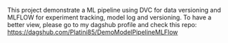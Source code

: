 This project demonstrate a ML pipeline using DVC for data versioning and MLFLOW for experiment tracking, model log and versioning. 
To have a better view, please go to my dagshub profile and check this repo:
https://dagshub.com/Platini85/DemoModelPipelineMLFlow
